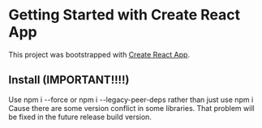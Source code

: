 # Getting Started with Create React App

This project was bootstrapped with [Create React App](https://github.com/facebook/create-react-app).

## Install (IMPORTANT!!!!)
Use npm i --force or npm i --legacy-peer-deps rather than just use npm i
Cause there are some version conflict in some libraries. That problem will be fixed in the future release build version.